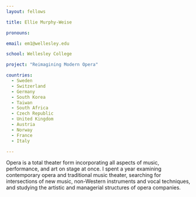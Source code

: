 ```yaml
---
layout: fellows

title: Ellie Murphy-Weise

pronouns: 

email: em1@wellesley.edu

school: Wellesley College

project: "Reimagining Modern Opera"

countries:
  - Sweden
  - Switzerland
  - Germany
  - South Korea
  - Taiwan
  - South Africa
  - Czech Republic
  - United Kingdom
  - Austria
  - Norway
  - France
  - Italy

---
```


Opera is a total theater form incorporating all aspects of music, performance, and art on stage at once. I spent a year examining contemporary opera and traditional music theater, searching for intersections of new music, non-Western instruments and vocal techniques, and studying the artistic and managerial structures of opera companies.